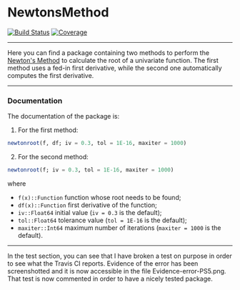# NewtonsMethod

[![Build Status](https://travis-ci.com/loforteg/NewtonsMethod.jl.svg?branch=master)](https://travis-ci.com/loforteg/NewtonsMethod.jl)
[![Coverage](https://codecov.io/gh/loforteg/NewtonsMethod.jl/branch/master/graph/badge.svg)](https://codecov.io/gh/loforteg/NewtonsMethod.jl)


-----
Here you can find a package containing two methods to perform the [Newton's Method](https://en.wikipedia.org/wiki/Newton's_method) to calculate the root of a univariate function.
The first method uses a fed-in first derivative, while the second one automatically computes the first derivative.

-----
### Documentation
The documentation of the package is:
1.  For the first method:
``` julia
newtonroot(f, df; iv = 0.3, tol = 1E-16, maxiter = 1000)
```

2. For the second method:
``` julia
newtonroot(f; iv = 0.3, tol = 1E-16, maxiter = 1000)
```

where
- `f(x)::Function` function whose root needs to be found;
- `df(x)::Function` first derivative of the function;
- `iv::Float64` initial value (`iv = 0.3` is the default);
- `tol::Float64` tolerance value (`tol = 1E-16` is the default);
- `maxiter::Int64` maximum number of iterations (`maxiter = 1000` is the default).



----
In the test section, you can see that I have broken a test on purpose in order to see what the Travis CI reports.
Evidence of the error has been screenshotted and it is now accessible in the file Evidence-error-PS5.png.
That test is now commented in order to have a nicely tested package.
